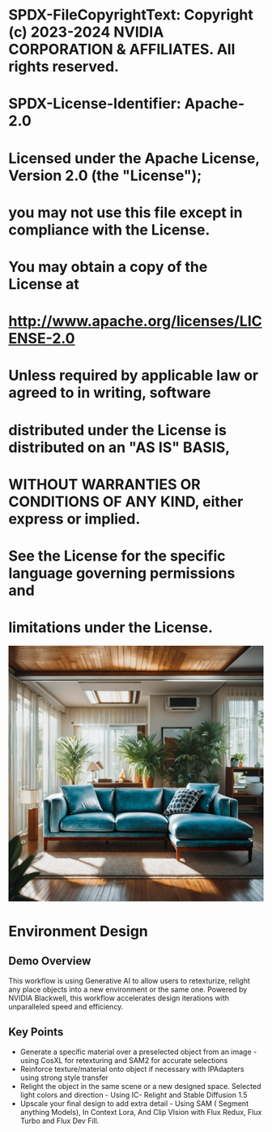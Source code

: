 # SPDX-FileCopyrightText: Copyright (c) 2023-2024 NVIDIA CORPORATION & AFFILIATES. All rights reserved.
# SPDX-License-Identifier: Apache-2.0
#
# Licensed under the Apache License, Version 2.0 (the "License");
# you may not use this file except in compliance with the License.
# You may obtain a copy of the License at
#
# http://www.apache.org/licenses/LICENSE-2.0
#
# Unless required by applicable law or agreed to in writing, software
# distributed under the License is distributed on an "AS IS" BASIS,
# WITHOUT WARRANTIES OR CONDITIONS OF ANY KIND, either express or implied.
# See the License for the specific language governing permissions and
# limitations under the License.

![](images/EnvironmentDesign-HeaderImage.png)

# **Environment Design**


## **Demo Overview**

This workflow is using Generative AI to allow users to retexturize, relight any place objects into a new environment or the same one. Powered by NVIDIA Blackwell, this workflow accelerates design iterations with unparalleled speed and efficiency.


## **Key Points**



* Generate a specific material over a preselected object from an image - using CosXL for retexturing and SAM2 for accurate selections
* Reinforce texture/material onto object if necessary with IPAdapters using strong style transfer
* Relight the object in the same scene or a new designed space. Selected light colors and direction - Using IC- Relight and Stable Diffusion 1.5
* Upscale your final design to add extra detail - Using SAM ( Segment anything Models), In Context Lora, And Clip VIsion with Flux Redux, Flux Turbo and Flux Dev Fill. 
